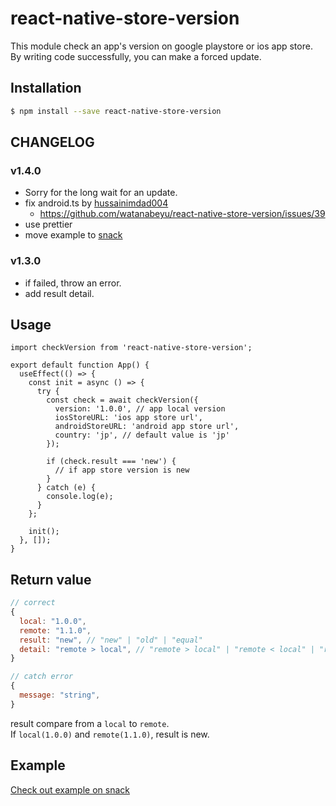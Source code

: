 # react-native-store-version

This module check an app's version on google playstore or ios app store.  
By writing code successfully, you can make a forced update.

## Installation

```bash
$ npm install --save react-native-store-version
```

## CHANGELOG

### v1.4.0

- Sorry for the long wait for an update.
- fix android.ts by [hussainimdad004](https://github.com/hussainimdad004)
  - https://github.com/watanabeyu/react-native-store-version/issues/39
- use prettier
- move example to [snack](https://snack.expo.dev/@watanabe_yu/react-native-store-version-example)

### v1.3.0

- if failed, throw an error.
- add result detail.

## Usage

```tsx
import checkVersion from 'react-native-store-version';

export default function App() {
  useEffect(() => {
    const init = async () => {
      try {
        const check = await checkVersion({
          version: '1.0.0', // app local version
          iosStoreURL: 'ios app store url',
          androidStoreURL: 'android app store url',
          country: 'jp', // default value is 'jp'
        });

        if (check.result === 'new') {
          // if app store version is new
        }
      } catch (e) {
        console.log(e);
      }
    };

    init();
  }, []);
}
```

## Return value

```jsx
// correct
{
  local: "1.0.0",
  remote: "1.1.0",
  result: "new", // "new" | "old" | "equal"
  detail: "remote > local", // "remote > local" | "remote < local" | "remote === local"
}

// catch error
{
  message: "string",
}
```

result compare from a `local` to `remote`.  
If `local(1.0.0)` and `remote(1.1.0)`, result is new.

## Example

[Check out example on snack](https://snack.expo.dev/@watanabe_yu/react-native-store-version-example)
